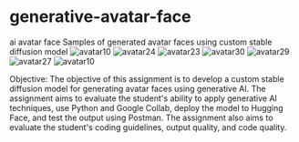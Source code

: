 # generative-avatar-face
ai avatar face 
Samples of generated avatar faces using custom stable diffusion model
![avatar10](https://user-images.githubusercontent.com/97524411/226085584-499343f6-bd9b-4ba9-8788-cbd729da9b2b.png)
![avatar24](https://user-images.githubusercontent.com/97524411/226178841-15585eef-28b4-4d7c-86e9-69aa7d978963.png)
![avatar23](https://user-images.githubusercontent.com/97524411/226178839-dd578a15-0adb-40b7-82fe-5ea7a2b9c577.png)
![avatar30](https://user-images.githubusercontent.com/97524411/226178849-ae5d35ea-dcc6-4df6-806d-06a3a7be78df.png)
![avatar29](https://user-images.githubusercontent.com/97524411/226178848-8ab05a51-e4e2-470a-aaa1-4ce22fdfaf1c.png)
![avatar27](https://user-images.githubusercontent.com/97524411/226178845-d8412e6f-b8e9-4eb4-9c13-3f7a13752c91.png)
![avatar10](https://user-images.githubusercontent.com/97524411/226178868-db0c7b1a-6d3f-43d4-8917-20a53f774bf1.png)



Objective:
The objective of this assignment is to develop a custom stable diffusion model for generating
avatar faces using generative AI. The assignment aims to evaluate the student's ability to apply
generative AI techniques, use Python and Google Collab, deploy the model to Hugging Face,
and test the output using Postman. The assignment also aims to evaluate the student's coding
guidelines, output quality, and code quality.
